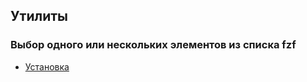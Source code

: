 ## Утилиты
### Выбор одного или нескольких элементов из списка fzf
 * [Установка](./utilities/fzf.md)
